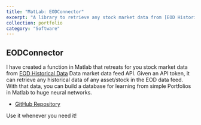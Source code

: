 ```yaml
---
title: "MatLab: EODConnector"
excerpt: "A library to retrieve any stock market data from [EOD Historical Data](https://eodhistoricaldata.com) market datafeed API."
collection: portfolio
category: "Software"
---
```


## EODConnector
I have created a function in Matlab that retreats for you stock market data from [EOD Historical Data](https://eodhistoricaldata.com) Data market data feed API. Given an API token, it can retrieve any historical data of any asset/stock in the EOD data feed. With that data, you can build a database for learning from simple Portfolios in Matlab to huge neural networks.

* [GitHub Repository](https://github.com/aguerrerolopez/EODConnector)

Use it whenever you need it!

